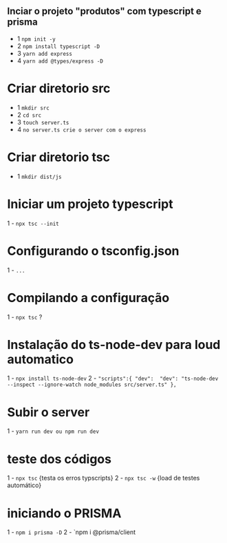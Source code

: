 ## Inciar o projeto "produtos" com typescript e prisma
- 1 `npm init -y`
- 2 `npm install typescript -D`
- 3 `yarn add express`
- 4 `yarn add @types/express -D`
# Criar diretorio src
- 1 `mkdir src`
- 2 `cd src`
- 3 `touch server.ts`
- 4 `no server.ts crie o server com o express`
# Criar diretorio tsc
- 1 `mkdir dist/js`
# Iniciar um projeto typescript
1 - `npx tsc --init`
# Configurando o tsconfig.json
1 - `...`
# Compilando a configuração
1 - `npx tsc` ?
# Instalação do ts-node-dev para loud automatico
1 - `npx install ts-node-dev`
2 - `"scripts":{
    "dev":  "dev": "ts-node-dev --inspect --ignore-watch node_modules src/server.ts"
},`
# Subir o server
1 - `yarn run dev ou npm run dev`
# teste dos códigos
1 - `npx tsc` {testa os erros typscripts}
2 - `npx tsc -w` {load de testes automático}
# iniciando o PRISMA
1 - `npm i prisma -D`
2 - `npm i @prisma/client